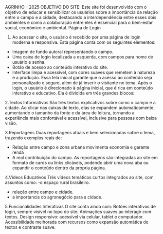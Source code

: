 AGRINHO - 2025
OBJETIVO DO SITE: Este site foi desenvolvido com o objetivo de educar e sensibilizar os usuários sobre a importância da relação entre o campo e a cidade, destacando a interdependência entre esses dois ambientes e como a colaboração entre eles é essencial para o bem-estar social, econômico e ambiental.
Página de Login
1. Ao acessar o site, o usuário é recebido por uma página de login moderna e responsiva. Esta página conta com os seguintes elementos:
- Imagem de fundo autoral representando o campo.
- Uma caixa de login localizada a esquerda, com campos para nome de usuário e senha.
- Botão de acesso ao conteúdo interativo do site.
- Interface limpa e acessível, com cores suaves que remetem à natureza e a produção. 
Essa tela inicial garante que o acesso ao conteúdo seja personalizado e seguro, além de já inserir o visitante no tema.
Após o login, o usuário é direcionado à página inicial, que é rica em conteúdo interativo e educativo. Ela é dividida em três grandes blocos:

 2.Textos Informativos
São três textos explicativos sobre como o campo e a cidade. 
Ao clicar nas caixas de texto, elas se expandem automaticamente, aumentando o tamanho da fonte e da área de leitura, tornando a experiência mais confortável e acessível, inclusive para pessoas com baixa visão.

3.Reportagens
Duas reportagens atuais e bem selecionadas sobre o tema, trazendo exemplos reais de:
- Relação entre campo e zona urbana movimenta economia e garante renda
- A real contribuição do campo.
As reportagens são integradas ao site em formato de cards ou links clicáveis, podendo abrir uma nova aba ou expandir o conteúdo dentro da própria página.

4.Vídeos Educativos
Três vídeos temáticos curtos integrados ao site, com assuntos como:
-o espaço rural brasileiro.
- relação entre campo e cidade.
- a importancia do agronegócio para a cidade.

5.Funcionalidades Interativas
O site conta ainda com:
Botões interativos de login, sempre visível no topo do site.
Animações suaves ao interagir com textos.
Design responsivo: acessível via celular, tablet e computador.
Acessibilidade melhorada com recursos como expansão automática de textos e contraste suave.
